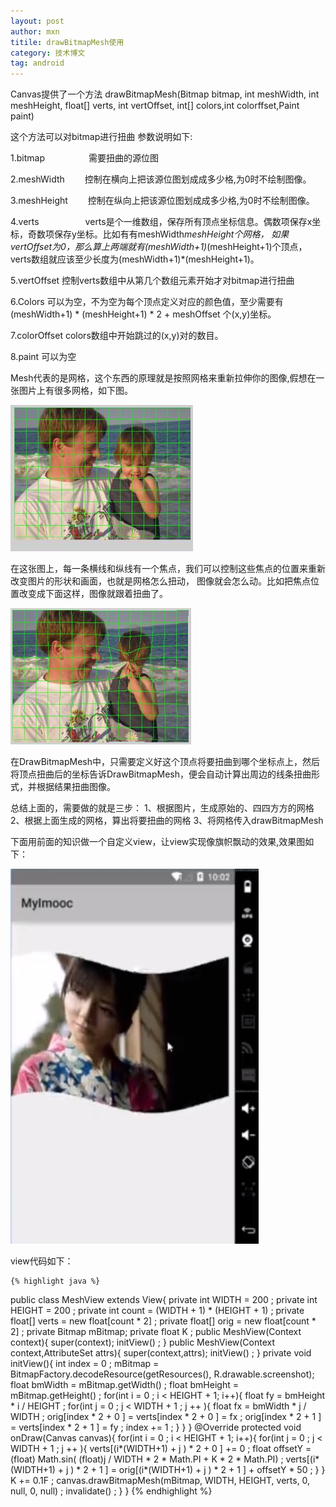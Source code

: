 ```yaml
---
layout: post
author: mxn
titile: drawBitmapMesh使用
category: 技术博文
tag: android
---
```


Canvas提供了一个方法
drawBitmapMesh(Bitmap bitmap, int meshWidth, int meshHeight, float[] verts, int vertOffset, int[] colors,int colorffset,Paint paint)

这个方法可以对bitmap进行扭曲
参数说明如下:

1.bitmap　　　　　需要扭曲的源位图

2.meshWidth 　　控制在横向上把该源位图划成成多少格,为0时不绘制图像。

3.meshHeight 　　控制在纵向上把该源位图划成成多少格,为0时不绘制图像。

4.verts 　　　　　verts是个一维数组，保存所有顶点坐标信息。偶数项保存x坐标，奇数项保存y坐标。比如有有meshWidth*meshHeight个网格，
如果vertOffset为0，那么算上两端就有(meshWidth+1)*(meshHeight+1)个顶点，verts数组就应该至少长度为(meshWidth+1)*(meshHeight+1)。

5.vertOffset         控制verts数组中从第几个数组元素开始才对bitmap进行扭曲

6.Colors      可以为空，不为空为每个顶点定义对应的颜色值，至少需要有(meshWidth+1) * (meshHeight+1) * 2 + meshOffset 个(x,y)坐标。

7.colorOffset   colors数组中开始跳过的(x,y)对的数目。

8.paint   可以为空

<!-- more -->

Mesh代表的是网格，这个东西的原理就是按照网格来重新拉伸你的图像,假想在一张图片上有很多网格，如下图。

![](https://raw.githubusercontent.com/mxn21/mxn21.github.io/master/public/img/img121.jpg)

在这张图上，每一条横线和纵线有一个焦点，我们可以控制这些焦点的位置来重新改变图片的形状和画面，也就是网格怎么扭动，
图像就会怎么动。比如把焦点位置改变成下面这样，图像就跟着扭曲了。

![](https://raw.githubusercontent.com/mxn21/mxn21.github.io/master/public/img/img122.jpg)

在DrawBitmapMesh中，只需要定义好这个顶点将要扭曲到哪个坐标点上，然后将顶点扭曲后的坐标告诉DrawBitmapMesh，便会自动计算出周边的线条扭曲形式，并根据结果扭曲图像。

总结上面的，需要做的就是三步：
1、根据图片，生成原始的、四四方方的网格
2、根据上面生成的网格，算出将要扭曲的网格
3、将网格传入drawBitmapMesh

下面用前面的知识做一个自定义view，让view实现像旗帜飘动的效果,效果图如下：

![](https://raw.githubusercontent.com/mxn21/mxn21.github.io/master/public/img/img123.png)

view代码如下：

    {% highlight java %}
public class MeshView extends View{
	private int WIDTH = 200 ;
	private int HEIGHT = 200 ;
	private int count = (WIDTH + 1) * (HEIGHT + 1) ;
	private float[] verts = new float[count * 2] ;
	private float[] orig = new float[count * 2] ;
	private Bitmap mBitmap;
	private float K ;
	public MeshView(Context context){
			super(context);
			initView() ;
	}
	public MeshView(Context context,AttributeSet attrs){
		super(context,attrs);
		initView() ;
}
	private void initView(){
		int index  = 0  ;
		mBitmap = BitmapFactory.decodeResource(getResources(), R.drawable.screenshot);
		float bmWidth = mBitmap.getWidth() ;
		float bmHeight = mBitmap.getHeight() ;
		for(int i = 0 ; i < HEIGHT + 1; i++){
			float fy = bmHeight * i / HEIGHT ;
			for(int j = 0 ; j < WIDTH + 1 ; j ++ ){
				float fx = bmWidth * j / WIDTH ;
				orig[index * 2 + 0 ] = verts[index * 2 + 0 ] = fx ;
				orig[index * 2 + 1 ] = verts[index * 2 + 1 ] = fy ;
				index += 1 ;
			}
		}
	}
	@Override
	protected void onDraw(Canvas canvas){
		for(int i = 0 ; i < HEIGHT + 1; i++){
			for(int j = 0 ; j < WIDTH + 1 ; j ++ ){
				verts[(i*(WIDTH+1) + j ) * 2 + 0 ] += 0 ;
				float offsetY  = (float) Math.sin( (float)j / WIDTH * 2 * Math.PI + K * 2 * Math.PI) ;
				verts[(i*(WIDTH+1) + j ) * 2 + 1 ]  = orig[(i*(WIDTH+1) + j ) * 2 + 1 ] +
						offsetY * 50 ;
			}
		}
		K += 0.1F ;
		canvas.drawBitmapMesh(mBitmap, WIDTH, HEIGHT, verts, 0, null, 0, null) ;
		invalidate() ;
	}
}
    {% endhighlight %}